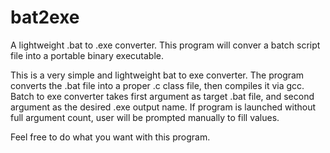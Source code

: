 # bat2exe
A lightweight .bat to .exe converter. This program will conver a batch script file into a portable binary executable.

This is a very simple and lightweight bat to exe converter. The program converts the .bat file into a proper .c class file, then compiles it via gcc.
Batch to exe converter takes first argument as target .bat file, and second argument as the desired .exe output name.
If program is launched without full argument count, user will be prompted manually to fill values.

Feel free to do what you want with this program.
